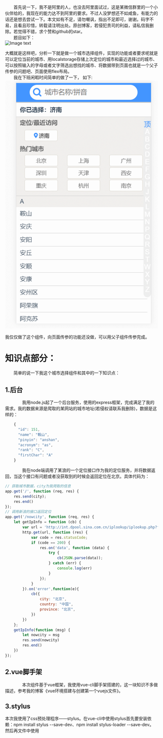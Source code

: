 　　首先说一下，我不是阿里的人，也没去阿里面试过，这是某微信群里的一个小伙伴给的，我现在的能力达不到阿里的要求。不过人没梦想还不如咸鱼，有能力的话还是想去尝试一下。本文如有不足，请勿嘲讽，指出不足即可，谢谢。码字不易，且看且珍惜，转载请注明出处。原创博客，若侵犯贵司的利益，请私信我删除。若觉得不错，求个赞和github的star。      
　　题目如下：  
  ![Image text](https://raw.githubusercontent.com/lunlunshiwo/Images/master/%E9%A2%98%E7%9B%AE.png)  
  
  大概就是这样吧，分析一下就是做一个城市选择组件，实现的功能或者要求呢就是可以定位当前的城市、用localstorage存储上次定位的城市和最近选择过的城市、可以按照输入的字母或者文字筛选出想找的城市、将数据带到页面也就是一个父子传参的问题吧、页面使用flex布局。        
　　我在下班闲暇时间简单的做了一下， 如下:  
![Image text](https://raw.githubusercontent.com/lunlunshiwo/Images/master/123.gif)  
  
  我仅仅做了这个组件，向页面传参的功能还没做，可以用父子组件传参完成。
# 知识点部分：
　　简单的说一下我这个城市选择组件和其中的一下知识点：
## 1.后台
　　　　我用node.js起了一个后台服务，使用的express框架，完成满足了我的需求。我的数据来源是爬取的某网站的城市地址(若侵权请联系我删除)，数据是这样的：
```Javascript
    {
      "id": 151,
      "name": "鞍山",
      "pinyin": "anshan",
      "acronym": "as",
      "rank": "C",
      "firstChar": "A"
    }
```
　　　　我在node端调用了某浪的一个定位接口作为我的定位服务，并将数据返回，当这个接口有问题或者没获取到的时候会返回定位在北京。具体代码为：
```Javascript
// 获取城市数据，city为我爬取的信息
app.get('/', function (req, res) {
    res.send(city);
    res.end()
});
// 调用新浪的接口返回定位
app.get('/nowcity', function (req, res) {
    let getIpInfo = function (cb) {
        var url = 'http://int.dpool.sina.com.cn/iplookup/iplookup.php?format=json';
        http.get(url, function (res) {
            var code = res.statusCode;
            if (code == 200) {
                res.on('data', function (data) {
                    try {
                        cb(JSON.parse(data));
                    } catch (err) {
                        console.log(err)
                    }
                });
            }
        }).on('error',function(e){
            cb({
                city: "北京",
                country: "中国",
                province: "北京",
            })
        })
    };
    getIpInfo(function (msg) {
        let nowcity = msg
        res.send(nowcity)
        res.end()
    })
});
```
## 2.vue脚手架
　　　　本次组件基于vue框架，我使用vue-cli脚手架搭建的，这一块知识不多做描述，参考我的博客《vue环境搭建与创建第一个vuejs文件》。
## 3.stylus  
  
  本次我使用了css预处理程序——stylus。在vue-cli中使用stylus首先要安装依赖：npm install stylus --save-dev、npm install stylus-loader --save-dev。然后再文件中使用<style lang="stylus" scoped>。  
  引入单独的stylus文件使用@import '~common/stylus/css.styl'
## 4.本次项目的依赖
　　本次项目中，除了安装了有关stylus的依赖我还引入了better-scroll、fastclick、axios这三个依赖。  
    better-scroll是我见过的最好的处理移动端滚动的库了，并且文档清晰，思路明确。fastclick用于处理移动端click事件300毫秒延迟。至于axios，我想大家都知道，axios 是一个基于 promise 的 HTTP 库，可以用在浏览器和 node.js 中。
## 5.vue组件的使用
　本次项目我构建了6个功能组件，分别是搜索框组件、搜索页组件、定位组件、侧边栏组件、弹窗组件、城市显示组件。还有俩个基础组件，分别是滚动组件和城市组件。  
  引入城市组件的方法是：
```Javascript
// 先引入文件
import Search from 'components/Search'
import Scroll from 'base/Scroll.vue'
import PositionBox from 'components/PositionBox'
import CityList from 'components/CityList'
import NavList from 'components/NavList'
import MaskBox from 'components/MaskBox'
import SearchList from 'components/SearchList'
// 然后在父组件中注册
components: {
    'search': Search,
    'scroll': Scroll,
    'position-box': PositionBox,
    'nav-list': NavList,
    'city-list': CityList,
    'mask-box': MaskBox,
    'search-list': SearchList
}
// 使用
<search @txtdata="searchText" :clearText="clearSearch"></search>
```
## 6.父子组件传参  
  父组件向子组件传参非常简单，就搜索框组件来说：
  ```Javascript
  <search @txtdata="searchText" :clearText="clearSearch"></search>
  ```  
  父组件给子组件传参只需要:clearText="clearSearch"即可，其中clearSearch为要传入的信息，clearText为子组件接收的名称。  
  在子组件中，使用props属性操作传参：  
  ```Javascript
  props: {
      clearText: Boolean
  }
  // 带默认参数的
  props: {
      clearText: {
        type: Boolean,
        default:false
      }
  }
  ```  
  子组件向父组件传参使用this.$emit传参：
  ```Javascript
// 点击列表触发改变定位的事件
this.$emit('txtdata', this.searchText)
  ```  
  在上面的代码中txtdata为传递到父组件的内容的名字，this.searchText为参数。在父组件端使用@来触发接收事件@txtdata="searchText"：
  ```Javascript
// 搜索框内容
    searchText (text) {
    // text即传递过来的参数
    }
   ```  
   
## 7.延迟操作  
  
  我们在处理前端的ajax时一般希望减少交互来提高性能和效率。在搜索框组件中，我们使用到了联想搜索的功能，这里我使用正则实现的。因此在打字的过程中，我们希望在打字完成菜进行交互（总不能让浏览器一直都在遍历数组或者Ajax）。在这里我使用了一个定时函数完成延时效果：
```Javascript
if (this.timer) {
   clearTimeout(this.timer) // 清除定时器
}
this.timer = setTimeout(() => {
   this.$emit('txtdata', this.searchText)
}, 300)
````  
  
  在这段代码中，我绑定了keyup事件，也就是说，300毫秒中只要有按钮弹起，就会触发事件清除上一个定时器，然后重新生成新的定时器，300毫秒内无输入则定时器触发，向父组件传递参数。
## 8.正则  
  
  话说曾经正则是我最头疼的事情，直到我有一天耐心的看了许多文档和博客。
```Javascript
export function getSearchList (text, list) {
  let reg1 = /^\w+$/g //检测是否为字母
  let reg2 = new RegExp(`^${text}`, 'g') //检测模板text
  let reg3 = new RegExp('^[\\u4E00-\\u9FFF]{1,}$', 'g') //检测是否为汉字
  let resList = []
    // 当text为字母时
  if (text.match(reg1)) {
    for (let i = 0, len1 = list.length; i < len1; i++) {
      for (let j = 0, len2 = list[i][1].length; j < len2; j++) {
    // 筛选满足这个正则的
        if (list[i][1][j].pinyin.match(reg2)) {
          resList.push(list[i][1][j])
        }
      }
    }
  } else {
    // 同上
    if (reg3.test(text)) {
      for (let i = 0, len1 = list.length; i < len1; i++) {
        for (let j = 0, len2 = list[i][1].length; j < len2; j++) {
          if (list[i][1][j].name.match(reg2)) {
            resList.push(list[i][1][j])
          }
        }
      }
    }
  }
  return resList
}
````  
  
  JavaScript通过内置对象RegExp支持正则表达式，有两种方式创建正则表达式对象，分别是构造函数var reg=new RegExp('<%[^%>]+%>','g')和字面量var reg=/<%[^%>]%>/g，因为我这次用到了模板语句，就是用了构造函数，最后的g代表全局。
```Javascript
//匹配一个字符，这个字符可以是0-9中的任意一个 
var reg1 = /[0123456789]/ 
//匹配一个字符，这个字符可以是0-9中的任意一个 
var reg2 = /[0-9]/ 
//匹配一个字符，这个字符可以是a-z中的任意一个 
var reg3 = /[a-z]/ 
//匹配一个字符，这个字符可以是大写字母、小写字母、数字中的任意一个 
var reg3 = /[a-zA-Z0-9]/
//匹配一个字符，这个字符可以是汉字的任意一个 
var reg4 = /[\\u4E00-\\u9FFF]/
```  
  
  我们还能引入开头结尾的限制：
* ^	以xxx开头
* $	以xxx结尾
* \b	单词边界
* \B	非单词边界
　　数量量词：
* ?	出现零次或一次（最多出现一次）
* \+	出现一次或多次（至少出现一次）
* \*	出现零次或多次（任意次）
* {n}	出现n次
* {n,m}	出现n到m次
* {n,}	至少出现n次
## 9.this.$refs  
  
  一般来讲，获取DOM元素，需document.querySelector（".input1"）获取这个dom节点，然后在获取input1的值。但是用ref绑定之后，我们就不需要在获取dom节点了，直接在上面的input上绑定input1，然后$refs里面调用就行。然后在javascript里面这样调用：this.$refs.input1  这样就可以减少获取dom节点的消耗了。
```HTML
<div ref="wrapper" class="scroll">
</div>
```  
  
  此时this.$refs('wrapper')就代表了这个div
## 10.slot  
  
  通过字面意思理解，slot为“插槽，水沟”，大概就是一个安放组件或者dom结构的地方。子组件模板必须包含至少一个 <slot> 插口，否则父组件的内容将会被丢弃。当子组件模板只有一个没有属性的插槽时，父组件传入的整个内容片段将插入到插槽所在的 DOM 位置，并替换掉插槽标签本身。最初在 <slot> 标签中的任何内容都被视为备用内容。备用内容在子组件的作用域内编译，并且只有在宿主元素为空，且没有要插入的内容时才显示备用内容。  
  假定 my-component 组件有如下模板：
```HTML
<div>
  <h2>我是子组件的标题</h2>
  <slot>
    只有在没有要分发的内容时才会显示。
  </slot>
</div>
```  
  
  父组件模板：
```HTML
<div>
  <h1>我是父组件的标题</h1>
  <my-component>
    <p>这是一些初始内容</p>
    <p>这是更多的初始内容</p>
  </my-component>
</div>
```  
  
  渲染结果：
```HTML
<div>
  <h1>我是父组件的标题</h1>
  <div>
    <h2>我是子组件的标题</h2>
    <p>这是一些初始内容</p>
    <p>这是更多的初始内容</p>
  </div>
</div>
```  
  
  本次项目的插槽：
```HTML
<!--父组件-->
<scroll :data="citylist" ref="suggest" :probeType="3" :listenScroll="true" @distance="distance" @scrollStore="scrollStore">
      <div>
        <position-box :chooseCity="chooseCity" :orientate="nowCity" :historyCityArr="historyCityArr" @changeCity="changeCity"></position-box>
        <city-list :citylist="citylist" :elementIndex="elementIndex" @positionCity="changeCity" @singleLetter="singleLetter"></city-list>
      </div>
</scroll>
<!--子组件-->
<div ref="wrapper" class="scroll">
    <slot></slot>
</div>
```
## 11.better-scroll的使用
```Javascript
this.scroll = new BScroll(this.$refs.wrapper, {
        probeType: this.probeType,
        scrollY: true, // 滚动方向为Y轴
        click: true, // 是否派发click事件，通常判断浏览器派发的click还是betterscroll派发的click，可以用event._constructed，若是bs派发的则为true
        momentum: true, // 当快速滑动时是否开启滑动惯性
        bounce: false, // 是否启用回弹动画效果
        bounceTime: 700, // 弹力动画持续的毫秒数
        deceleration: 0.001, // 滚动动量减速越大越快，建议不大于0.01
        momentumLimitTime: 300, // 符合惯性拖动的最大时间
        momentumLimitDistance: 15, // 符合惯性拖动的最小拖动距离
        resizePolling: 60 // 重新调整窗口大小时，重新计算better-scroll的时间间隔
})
```  
  
  通过构建一个scroll对象来使用better-scroll，这里必须绑定一个dom节点，即this.$refs.wrapper。里面添加一些属性来自定义。  
  在本次项目中，我们使用了Bscroll的三个方法：  
    
  refresh()  
* 参数：无
* 返回值：无
* 作用：重新计算 better-scroll，当 DOM 结构发生变化的时候务必要调用确保滚动的效果正常。  
  
  scrollTo(x, y, time, easing)
* 参数：返回值：无
* {Number} x 横轴坐标（单位 px）
* {Number} y 纵轴坐标（单位 px）
* {Number} time 滚动动画执行的时长（单位 ms）
* {Object} easing 缓动函数，一般不建议修改，如果想修改，参考源码中的 ease.js 里的写法
* 作用：滚动到指定的位置  
  
  scrollToElement(el, time, offsetX, offsetY, easing)
* 参数：返回值：无
* {DOM | String} el 滚动到的目标元素, 如果是字符串，则内部会尝试调用 querySelector 转换成 DOM 对象。（此处我使用了this.$refs）
* {Number} time 滚动动画执行的时长（单位 ms）
* {Number | Boolean} offsetX 相对于目标元素的横轴偏移量，如果设置为 true，则滚到目标元素的中心位置
* {Number | Boolean} offsetY 相对于目标元素的纵轴偏移量，如果设置为 true，则滚到目标元素的中心位置
* {Object} easing 缓动函数，一般不建议修改，如果想修改，参考源码中的 ease.js 里的写法
* 作用：滚动到指定的目标元素。

## 12.localstorage  
  
  我相信大家对localstorage和sessionstorage的区别已经都懂了，其最大的区别就是localstorage像ROM，而sessionstorage像RAM。  
  在本次项目中，通过setItem和getItem来操作localstorage：
```Javascript
localStorage.setItem('historyCityArr', arr)
localStorage.getItem('historyCityArr')
```
## 13.过渡transition  
  
  类似于在单位渲染和移除的时候添加一个动画特效。
```HTML
    <transition name="flag">
      <div class="nowFlag" v-if="flag">{{flagText}}</div>
    </transition>
```
```CSS
　　.flag-leave-active
  　　transition all 1s
　　.flag-leave-to
  　　opacity 0
```  
  
  对于至一段的解释为，添加一个离开（移除）的过渡，一秒钟内不透明度由1变成0。
## 14.stop&prevent  
  
  在事件处理程序中调用 event.preventDefault() 或 event.stopPropagation() 是非常常见的需求。尽管我们可以在方法中轻松实现这点，但更好的方式是：方法只有纯粹的数据逻辑，而不是去处理 DOM 事件细节。为了解决这个问题，Vue.js 为 v-on 提供了事件修饰符。之前提过，修饰符是由点开头的指令后缀来表示的。
* .stop 阻止事件冒泡
* .prevent 阻止默认事件
* .capture　阻止事件捕获
* .once 只触发一次  

# 业务部分：
## 1.搜索框组件  
  
  html代码如下：父组件向子组件传递是否清空内容的信息（用于点击搜索页选项后更改搜索页），子组件触发keyup事件时向父组件传递需要搜索的内容。
```HTML
<!--父组件-->
<search @txtdata="searchText" :clearText="clearSearch"></search>
<!--子组件-->
<div class="search-box">
    <div class="ipt-box">
      <input type="text" class="ipt" placeholder="城市名称/拼音" @keydown="entry()" v-model="searchText" />
      <div class="icon-box">
        <i class="iconfont icon-sousuo icon"></i>
      </div>
    </div>
</div>
```
```Javascript
//子组件js  
methods: {
    // 延时搜索
    entry () {
      if (this.timer) {
        clearTimeout(this.timer)
      }
      this.timer = setTimeout(() => {
        this.$emit('txtdata', this.searchText)
      }, 300)
    }
  },
  watch: {
    // 清除搜索内容
    clearText (val) {
      if (val) {
        this.searchText = ''
        this.entry()
      }
    }
  }
```  
  
  在向上传递时有一个减少交互和运算的效果，用定时器实现的，上文有讲到。
## 2.定位组件
```HTML
<!--父组件模块-->
<position-box :chooseCity="chooseCity" :orientate="nowCity" :historyCityArr="historyCityArr" @changeCity="changeCity"></position-box>
<!--子组件模块-->
  <div class="position-box">
    <div class="choose">
      <span>你已选择：{{chooseCity}}</span>
    </div>
    <div class="hostory">
      <p>定位/最近访问</p>
      <div class="citybox">
        <button @click="changeCity(orientate)">
          <i class="iconfont icon-dingwei icon"></i>{{orientate}}
        </button>
        <button @click="changeCity(item)" v-for="item in historyCityArr" :key="item">{{item}}</button>
      </div>
    </div>
    <div class="hot">
      <p>热门城市</p>
      <div class="citybox">
        <button v-for="city in hotCitys" :key="city" @click="changeCity(city)">{{city}}</button>
      </div>
    </div>
  </div>
```  
  
  在这一部分里面，一开始加载页面的时候会触发两个事件：定位和读取localstorage里面存储的历史查看的记录。
```Javascript
　　　　axios.get('http://localhost:1234/nowcity').then((res) => {
        this.nowCity = res.data.city
        if (!this.choiceCity && !this.choiceCityName) {
          this.choiceCity = this.nowCity
          this.choiceCityName = this.nowCity
        }
      }, () => {
        this.nowCity = '北京'
        if (!this.choiceCity && !this.choiceCityName) {
          this.choiceCity = this.nowCity
          this.choiceCityName = this.nowCity
        }
      })
```  
  
  定位部分逻辑简单，无非就是获取数据，如果获取不到默认为北京。  
  localstorage的数据处理就在这个组件中：
```Javascript
    setHistory (arr) {
      localStorage.setItem('historyCityArr', arr)
    },
    // 从本地取
    getHistory () {
      let history = localStorage.getItem('historyCityArr')
      if (!history) {
        this.historyCityArr = []
      } else {
        this.historyCityArr = history.split(',')
      }
    },
    // 存到本地,正在查看的城市
    setCity (name) {
      localStorage.setItem('seeCity', name)
    },
    // 从本地取，,正在查看的城市
    getCity () {
      let name = localStorage.getItem('seeCity')
      if (!name) {
        this.choiceCity = ''
        this.choiceCityName = ''
      } else {
        this.choiceCity = name
        this.choiceCityName = name
      }
    }
```  
  
  当查看到城市发生变化时，出触发两个setItem事件（无论是存数组还是字符串），以便于在此打开时getItem可以获取到数据。一开始加载页面时，会发两个get事件，获取到数据之后传入定位模块中渲染数据。get得到的信息是字符串，我们获取到之后要转转化为数组。
## 3.页面城市组件
```HTML
<!--父组件模块-->
<city-list :citylist="citylist" :elementIndex="elementIndex" @positionCity="changeCity" @singleLetter="singleLetter"></city-list>
<!--子组件模块-->
<div class="lists">
  <div v-for="citys in citylist" :key="citys[0]" :dataNum="citys[1].length">
    <p class="city-title" :ref="citys[0]">{{citys[0]}}</p>
    <p class="city-item" v-for="city in citys[1]" :key="city.id" @click="changeCity(city.name)">{{city.name}}</p>
  </div>
</div>
```  
  
  单说这个组件呢，属于很简单的那种，仅仅有展示渲染信息和点击城市选项向上传递城市信息值的功能。但是后面增加了右边栏nav之后又增加了向上传递dom节点的功能：
```Javascript
// 父组件
singleLetter (dom) {
   this.$refs.suggest.scrollToElement(dom, 200, false, false)
}
// 子组件
elementIndex (val) {
   if (val === '顶') {
     return false
   }
   this.$emit('singleLetter', this.$refs[val][0])
}
```  
  
  父组件获取到城市组件上传的城市dom节点信息之后触发Bscroll的scrollToElement方法，0.2秒内滚动到相应位置。
## 4.弹窗组件  
  
  这个组件为点击选择城市之后（并且点击的城市不是当前已经查看的城市）触发。
```HTML
<!--父组件模块-->
<mask-box v-if="maskShow" :message="maskMessage" @chooseing="chooseResult"></mask-box>
<!--子组件模块-->
<div class="mask-box">
  <div class="mask-body"></div>
  <div class="btn-box">
    <div class="message">
      <p>{{message}}</p>
    </div>
    <div class="btn-left" @click="chooseTrue()">
      <p>确定</p>
    </div>
    <div class="btn-right" @click="chooseFalse()">
      <p>取消</p>
    </div>
  </div>
</div>
```  
  
  js部分非常简单
```Javascript
　　chooseTrue () {
      this.$emit('chooseing', true)
    },
    chooseFalse () {
      this.$emit('chooseing', false)
    }
```  
  
  根据点击的按钮的不同向上传值。当传值为true时触发父组件一个事件，让页面滚动到顶部。
```Javascript
// 是否确认切换定位
    chooseResult (res) {
      if (!res) {
        this.maskClose() // 不切换，仅关闭弹窗
      } else {
        this.choiceCityName = this.choiceCity
        this.local()
        this.associationShow = false // 关闭搜索框（在搜索状态下）
        this.clearSearch = true // 清除输入框的字（在搜索状态下）
        // 当确认后滚动到顶部
        this.$refs.suggest.scrollTo(0, 0, 200)
        this.maskClose()
      }
    }
```
## 5.搜索列表组件  
  
  这个组件页面代码不过，逻辑代码也比较简单，用到了上文的正则，不多做解释。
```HTML
<!--父组件模块-->
    <transition name="list">
      <search-list v-if="associationShow" :searchListContent="searchListContent" @changeName="changeCity"></search-list>
    </transition>
<!--子组件模块-->
  <div class="listbody">
    <scroll :data="searchListContent">
      <div>
        <city-item :searchListContent="searchListContent" @changeName="changeCity"></city-item>
      </div>
    </scroll>
  </div>
```  
  
  组件仅作展示和点击选择城市，功能与3组件相同，但是没有Bscroll的滚动事件。
## 6.右边栏nav组件
```HTML
<!--父组件模块-->
<nav-list :navList="cityIndexList" @toElement="toElement" :flagText="flagText"></nav-list>
<!--子组件模块-->
<div class="navbody">
   <div class="navList" @touchstart.stop.prevent="start" @touchmove.stop.prevent="move">
      <div :class="navClass(item)" :data-name="item" v-for="item in navList" :key="item">
        {{item}}
      </div>
   < /div>
</div>
```  
  
  这部分html代码量比较少，但是与其他组件的联动最多，比如点击nav上的字母使页面城市组件滚动到相应的位置了、在上面滑动实现页面城市组件的持续滚动等。  
  在点击nav上的字母使页面城市组件滚动到相应的位置这个功能中，点击触发了touchstart这个事件：
```Javascript
    start (e) {
      let item = handleDomData(e.target, 'data-name')
      this.touch.start = e.touches[0].pageY
      this.touch.startIndex = getIndex(this.navList, item)
      this.scrollToElement(item)
    }
```  
  
  记录第一次点击的位置为以后的滑动提供起点的高度，并且触发scrollToElement事件，向上传值，让父组件的scroll滚动到相应的位置。  
  在滑动实现页面城市组件的持续滚动这个功能在，触发touchmove这个事件：
```Javascript
    move (e) {
      this.touch.end = e.touches[0].pageY
      let distance = this.touch.end - this.touch.start
      this.touch.endIndex = Math.min(Math.max(this.touch.startIndex + Math.floor((distance + 10) / 20), 0), 22)
      this.scrollToElement(this.navList[this.touch.endIndex])
    }
```  
  
  通过滚动过程中的距离量计算当前所处的字母，并上传改字母，让父组件的scroll滚动到相应的位置。  
  在这个组件中，我们引入了两个js函数，分别是start中的handleDomData和getIndex。
```Javascript
// 获取或者给dom属性赋值
export function handleDomData (el, name, val) {
  if (val) {
    return el.setAttribute(name, val)
  } else {
    return el.getAttribute(name)
  }
}
// 获取每一个字母在数组中对应的index
export function getIndex (arr, query) {
  let key
  arr.map((val, index) => {
    if (val === query) {
      key = index
      return false
    }
  })
  return key
}
```
## 7.（非组件）字母显示卡片  
  
  这个小东西不是一个组件，但是有一定的功能，因此放在了这里。代码超简单，就是接受两个参数，是否显示和显示啥：
```HTML
    <transition name="flag">
      <div class="nowFlag" v-if="flag">{{flagText}}</div>
    </transition>
```  
  
  是否显示这个参数来自与scroll基础组件的三个事件：
```Javascript
      // 监听scroll事件
      if (this.listenScroll) {
        // 滚动开始时触发
        this.scroll.on('scrollStart', () => {
          this.$emit('scrollStore', true)
        })
        // pos为位置参数
        this.scroll.on('scroll', (pos) => {
          this.$emit('distance', Math.abs(pos.y))
          this.$emit('scrollStore', true)
        })
        // 滚动结束
        this.scroll.on('scrollEnd', () => {
          this.$emit('scrollStore', false)
        })
      }
```  
  
  this.listenScroll这个参数我们在搜索列表上不调用，因此默认为false，只有在主页面时传true。触发时监听scroll组件的活动情况，比如滚动开始时上传true，正在滚动中传true，结束时传false来控制卡片的显示与隐藏。  
  卡片上面的字时根据滚动到的距离计算得出的：
```Javascript
    // 根据滑动距离显示字母牌上的字
    distance (val) {
      for (let i = 0, len = this.arrHeight.length; i < len; i++) {
        if (val < this.arrHeight[i]) {
          this.flagText = this.cityIndexList[i]
          return false
        }
      }
    }
    // 高度数组来源
    // 计算链接每一部分的高度
    export function getDistance (arr) {
      let titleHeight = 30
      let itemHeight = 35
      let distanceArr = []
      arr.map((item) => {
        distanceArr.push(titleHeight + itemHeight * item[1].length)
      })
      return distanceArr
    }
```  
  
  得到的字母除了在这个卡片使用还会传入navList组件中，实现当前所处字母的样式的区别。
# 总结：  
  
  感觉写的脑袋疼，这个城市选择组件的形式被应用于各种app和网站，是继省市二级联动之后城市选择功能的实现形式。逻辑颇多，大多在上面被提到。  
  使用方式为先用node起一个express服务（指令为——node .\playDate.js），文件地址：[ChooseCityServe](https://github.com/lunlunshiwo/ChooseCityServe)，再运行vue-cli（指令为npm insatll,npm run dev）。  
  至于如何起两个服务，自行参考cmd和power shell。  
  码字不易，且看且珍惜。  
  原创博客，若侵犯贵司的利益，请私信我删除。  
  若觉得不错，求个赞和github的star。
# 有问题反馈  
  
  在使用中有任何问题，欢迎反馈给我，可以用以下联系方式跟我交流  
  QQ: 732860782
  微信：lunlunshiwo
 
 

